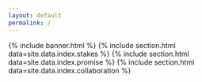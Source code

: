 ```yaml
---
layout: default
permalink: /
---
```


{% include banner.html %}
{% include section.html data=site.data.index.stakes %}
{% include section.html data=site.data.index.promise %}
{% include section.html data=site.data.index.collaboration %}